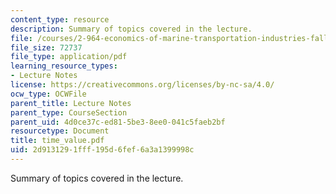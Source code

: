 ```yaml
---
content_type: resource
description: Summary of topics covered in the lecture.
file: /courses/2-964-economics-of-marine-transportation-industries-fall-2006/2d9131291fff195d6fef6a3a1399998c_time_value.pdf
file_size: 72737
file_type: application/pdf
learning_resource_types:
- Lecture Notes
license: https://creativecommons.org/licenses/by-nc-sa/4.0/
ocw_type: OCWFile
parent_title: Lecture Notes
parent_type: CourseSection
parent_uid: 4d0ce37c-ed81-5be3-8ee0-041c5faeb2bf
resourcetype: Document
title: time_value.pdf
uid: 2d913129-1fff-195d-6fef-6a3a1399998c
---
```

Summary of topics covered in the lecture.